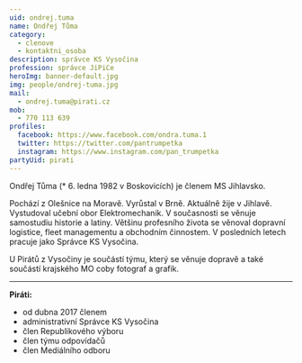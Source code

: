 ```yaml
---
uid: ondrej.tuma
name: Ondřej Tůma
category:
  - clenove
  - kontaktni_osoba
description: správce KS Vysočina
profession: správce JiPiCe
heroImg: banner-default.jpg
img: people/ondrej-tuma.jpg
mail:
  - ondrej.tuma@pirati.cz
mob:
  - 770 113 639
profiles:
  facebook: https://www.facebook.com/ondra.tuma.1
  twitter: https://twitter.com/pantrumpetka  
  instagram: https://www.instagram.com/pan_trumpetka  
partyUid: pirati
---
```


Ondřej Tůma (* 6. ledna 1982 v Boskovicích) je členem MS Jihlavsko.

Pochází z Olešnice na Moravě. Vyrůstal v Brně. Aktuálně žije v Jihlavě. Vystudoval učební obor Elektromechanik. V současnosti se věnuje samostudiu historie a latiny. Většinu profesního života se věnoval dopravní logistice, fleet managementu a obchodním činnostem. V posledních letech pracuje jako Správce KS Vysočina.

U Pirátů z Vysočiny je součástí týmu, který se věnuje dopravě a také součástí krajského MO coby fotograf a grafik.

---

**Piráti:**
* od dubna 2017 členem
* administrativní Správce KS Vysočina
* člen Republikového výboru
* člen týmu odpovídačů
* člen Mediálního odboru
